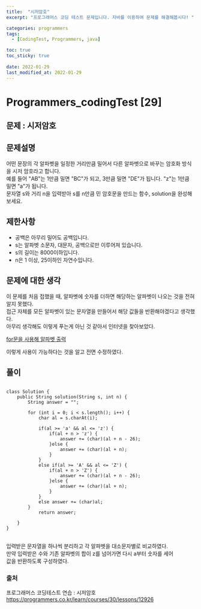```yaml
---
title:  "시저암호"
excerpt: "프로그래머스 코딩 테스트 문제입니다. 자바를 이용하여 문제를 해결해봅시다! "

categories: programmers
tags:
  - [CodingTest, Programmers, java]

toc: true
toc_sticky: true
 
date: 2022-01-29
last_modified_at: 2022-01-29
---
```

# Programmers_codingTest [29]

## 문제 : 시저암호

## 문제설명  
어떤 문장의 각 알파벳을 일정한 거리만큼 밀어서 다른 알파벳으로 바꾸는 암호화 방식을 시저 암호라고 합니다.  
예를 들어 "AB"는 1만큼 밀면 "BC"가 되고, 3만큼 밀면 "DE"가 됩니다. "z"는 1만큼 밀면 "a"가 됩니다.  
문자열 s와 거리 n을 입력받아 s를 n만큼 민 암호문을 만드는 함수, solution을 완성해 보세요.  

## 제한사항
- 공백은 아무리 밀어도 공백입니다.  
- s는 알파벳 소문자, 대문자, 공백으로만 이루어져 있습니다.  
- s의 길이는 8000이하입니다.  
- n은 1 이상, 25이하인 자연수입니다.  

## 문제에 대한 생각
이 문제를 처음 접했을 때, 알파벳에 숫자를 더하면 해당하는 알파벳이 나오는 것을 전혀 알지 못했다.  
접근 자체를 모든 알파벳이 있는 문자열을 만들어서 해당 값들을 반환해야겠다고 생각했다.  
아무리 생각해도 이렇게 푸는게 아닌 것 같아서 인터넷을 찾아보았다.  
  
[for문을 사용해 알파벳 출력](https://kkh0977.tistory.com/680)  
  
이렇게 사용이 가능하다는 것을 알고 전면 수정하였다.  

## 풀이
<pre>
<code>
class Solution {
	public String solution(String s, int n) {
		String answer = "";

		for (int i = 0; i < s.length(); i++) {
			char al = s.charAt(i);
            
            if(al >= 'a' && al <= 'z') {
                if(al + n > 'z') {
                    answer += (char)(al + n - 26);
                }else {
                    answer += (char)(al + n);
                }
            }
            else if(al >= 'A' && al <= 'Z') {
                if(al + n > 'Z') {
                    answer += (char)(al + n - 26);
                }else {
                    answer += (char)(al + n);
                }
            }
            else answer += (char)al;
        }
			return answer;
	
	}
}
</code>
</pre>
입력받은 문자열을 하나씩 분리하고 각 알파벳을 대소문자별로 비교하였다.  
만약 입력받은 수와 기존 알파벳의 합이 z를 넘어가면 다시 a부터 숫자를 세어  
값을 반환하도록 구성하였다.  

### 출처

프로그래머스 코딩테스트 연습 : 시저암호  
https://programmers.co.kr/learn/courses/30/lessons/12926

